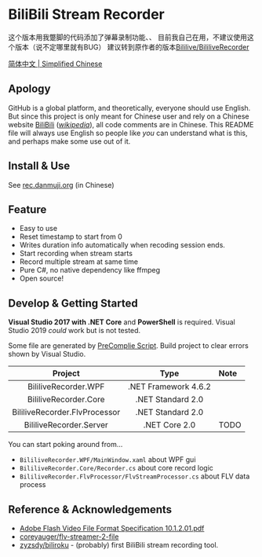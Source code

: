 # BiliBili Stream Recorder

这个版本用我蹩脚的代码添加了弹幕录制功能、、
目前我自己在用，不建议使用这个版本（说不定哪里就有BUG）
建议转到原作者的版本[Bililive/BililiveRecorder](https://github.com/Bililive/BililiveRecorder)

[简体中文 | Simplified Chinese](README_CN.md)

## Apology

GitHub is a global platform, and theoretically, everyone should use English. But since this project is only meant for Chinese user and rely on a Chinese website [BiliBili](https://live.bilibili.com) (_[wikipedia](https://en.wikipedia.org/wiki/Bilibili)_), all code comments are in Chinese. This README file will always use English so people like _you_ can understand what is this, and perhaps make some use out of it.

## Install & Use

See [rec.danmuji.org](https://rec.danmuji.org) (in Chinese)

## Feature

- Easy to use
- Reset timestamp to start from 0
- Writes duration info automatically when recoding session ends.
- Start recording when stream starts
- Record multiple stream at same time
- Pure C#, no native dependency like ffmpeg
- Open source!

## Develop & Getting Started

**Visual Studio 2017 with .NET Core** and **PowerShell** is required. Visual Studio 2019 *could* work but is not tested.

Some file are generated by [PreComplie Script](./CI/patch_buildinfo.ps1). Build project to clear errors shown by Visual Studio.

Project | Type | Note
:---:|:---:|:---
BililiveRecorder.WPF | .NET Framework 4.6.2
BililiveRecorder.Core | .NET Standard 2.0
BililiveRecorder.FlvProcessor | .NET Standard 2.0
BililiveRecorder.Server | .NET Core 2.0 | TODO

You can start poking around from...

- `BililiveRecorder.WPF/MainWindow.xaml` about WPF gui
- `BililiveRecorder.Core/Recorder.cs` about core record logic
- `BililiveRecorder.FlvProcessor/FlvStreamProcessor.cs` about FLV data process

## Reference & Acknowledgements

- [Adobe Flash Video File Format Specification 10.1.2.01.pdf](https://www.adobe.com/content/dam/acom/en/devnet/flv/video_file_format_spec_v10_1.pdf)
- [coreyauger/flv-streamer-2-file](https://github.com/coreyauger/flv-streamer-2-file)
- [zyzsdy/biliroku](https://github.com/zyzsdy/biliroku) - (probably) first BiliBili stream recording tool.
